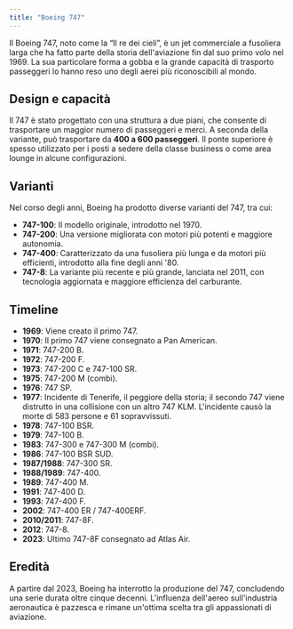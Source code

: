 ```yaml
---
title: "Boeing 747"
---
```


Il Boeing 747, noto come la “Il re dei cieli”, è un jet commerciale a fusoliera larga che ha fatto parte della storia dell'aviazione fin dal suo primo volo nel 1969. La sua particolare forma a gobba e la grande capacità di trasporto passeggeri lo hanno reso uno degli aerei più riconoscibili al mondo.

## Design e capacità

Il 747 è stato progettato con una struttura a due piani, che consente di trasportare un maggior numero di passeggeri e merci. A seconda della variante, può trasportare da **400 a 600 passeggeri**. Il ponte superiore è spesso utilizzato per i posti a sedere della classe business o come area lounge in alcune configurazioni.

## Varianti

Nel corso degli anni, Boeing ha prodotto diverse varianti del 747, tra cui:

- **747-100**: Il modello originale, introdotto nel 1970.
- **747-200**: Una versione migliorata con motori più potenti e maggiore autonomia.
- **747-400**: Caratterizzato da una fusoliera più lunga e da motori più efficienti, introdotto alla fine degli anni '80.
- **747-8**: La variante più recente e più grande, lanciata nel 2011, con tecnologia aggiornata e maggiore efficienza del carburante.

## Timeline

- **1969**: Viene creato il primo 747.
- **1970**: Il primo 747 viene consegnato a Pan American.
- **1971**: 747-200 B.
- **1972**: 747-200 F.
- **1973**: 747-200 C e 747-100 SR.
- **1975**: 747-200 M (combi).
- **1976**: 747 SP.
- **1977**: Incidente di Tenerife, il peggiore della storia; il secondo 747 viene distrutto in una collisione con un altro 747 KLM. L'incidente causò la morte di 583 persone e 61 sopravvissuti.
- **1978**: 747-100 BSR.
- **1979**: 747-100 B.
- **1983**: 747-300 e 747-300 M (combi).
- **1986**: 747-100 BSR SUD.
- **1987/1988**: 747-300 SR.
- **1988/1989**: 747-400.
- **1989**: 747-400 M.
- **1991**: 747-400 D.
- **1993**: 747-400 F.
- **2002**: 747-400 ER / 747-400ERF.
- **2010/2011**: 747-8F.
- **2012**: 747-8.
- **2023**: Ultimo 747-8F consegnato ad Atlas Air.

## Eredità

A partire dal 2023, Boeing ha interrotto la produzione del 747, concludendo una serie durata oltre cinque decenni. L'influenza dell'aereo sull'industria aeronautica è pazzesca e rimane un'ottima scelta tra gli appassionati di aviazione.